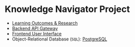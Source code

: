 # Knowledge Navigator Project
- [Learning Outcomes & Research](https://knowledge-navigator.github.io/)
- [Backend API Gateway](https://github.com/knowledge-navigator/web-server)
- [Frontend User Interface](https://github.com/knowledge-navigator/user-interface)
- Object-Relational Database (`SQL`): [PostgreSQL](https://www.postgresql.org/)
